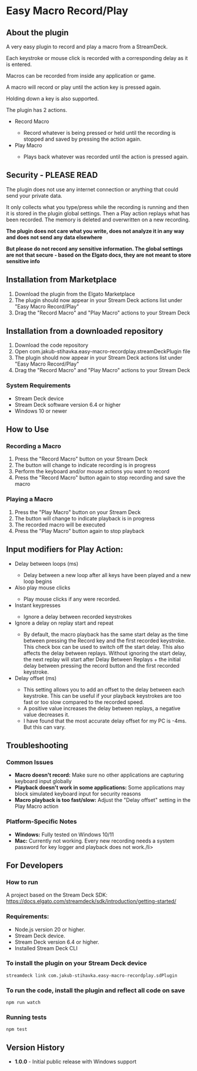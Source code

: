 <h1>Easy Macro Record/Play</h1>
<h2>About the plugin</h2>
<p>A very easy plugin to record and play a macro from a StreamDeck.</p>
<p>Each keystroke or mouse click is recorded with a corresponding delay as it is entered.</p>
<p>Macros can be recorded from inside any application or game.</p>
<p>A macro will record or play until the action key is pressed again.</p>
<p>Holding down a key is also supported.</p>
<p>The plugin has 2 actions.

<ul>
  <li>Record Macro</li>
  <ul><li>Record whatever is being pressed or held until the recording is stopped and saved by pressing the action again.</li></ul>
  <li>Play Macro</li>
  <ul><li>Plays back whatever was recorded until the action is pressed again.</li></ul>
</ul>

<h2>Security - PLEASE READ</h2>
<p>The plugin does not use any internet connection or anything that could send your private data.</p>
<p>It only collects what you type/press while the recording is running and then it is stored in the plugin global settings. Then a Play action replays what has been recorded. 
The memory is deleted and overwritten on a new recording.</p>
<p><b>The plugin does not care what you write, does not analyze it in any way and does not send any data elsewhere</b></p>

<p><b>But please do not record any sensitive information. The global settings are not that secure - based on the Elgato docs, they are not meant to store sensitive info</b></p>

<h2>Installation from Marketplace</h2>
<ol>
  <li>Download the plugin from the Elgato Marketplace</li>
  <li>The plugin should now appear in your Stream Deck actions list under "Easy Macro Record/Play"</li>
  <li>Drag the "Record Macro" and "Play Macro" actions to your Stream Deck</li>
</ol>

<h2>Installation from a downloaded repository</h2>
<ol>
  <li>Download the code repository</li>
  <li>Open com.jakub-stihavka.easy-macro-recordplay.streamDeckPlugin file</li>
  <li>The plugin should now appear in your Stream Deck actions list under "Easy Macro Record/Play"</li>
  <li>Drag the "Record Macro" and "Play Macro" actions to your Stream Deck</li>
</ol>

<h3>System Requirements</h3>
<ul>
  <li>Stream Deck device</li>
  <li>Stream Deck software version 6.4 or higher</li>
  <li>Windows 10 or newer</li>
</ul>

<h2>How to Use</h2>

<h3>Recording a Macro</h3>
<ol>
  <li>Press the "Record Macro" button on your Stream Deck</li>
  <li>The button will change to indicate recording is in progress</li>
  <li>Perform the keyboard and/or mouse actions you want to record</li>
  <li>Press the "Record Macro" button again to stop recording and save the macro</li>
</ol>

<h3>Playing a Macro</h3>
<ol>
  <li>Press the "Play Macro" button on your Stream Deck</li>
  <li>The button will change to indicate playback is in progress</li>
  <li>The recorded macro will be executed</li>
  <li>Press the "Play Macro" button again to stop playback</li>
</ol>

<h2>Input modifiers for Play Action:</h2>
<ul>
  <li>Delay between loops (ms)</li>
  <ul><li>Delay between a new loop after all keys have been played and a new loop begins</li></ul>
  <li>Also play mouse clicks</li>
  <ul><li>Play mouse clicks if any were recorded.</li></ul>
  <li>Instant keypresses</li>
  <ul><li>Ignore a delay between recorded keystrokes</li></ul>
  <li>Ignore a delay on replay start and repeat</li>
  <ul><li>By default, the macro playback has the same start delay as the time between pressing the Record key and the first recorded keystroke. This check box can be used to switch off the start delay. This also affects the delay between replays. Without ignoring the start delay, the next replay will start after Delay Between Replays + the initial delay between pressing the record button and the first recorded keystroke.</li></ul>
  <li>Delay offset (ms)</li>
  <ul><li>This setting allows you to add an offset to the delay between each keystroke. This can be useful if your playback keystrokes are too fast or too slow compared to the recorded speed.</li>
  <li>A positive value increases the delay between replays, a negative value decreases it.</li>
  <li>I have found that the most accurate delay offset for my PC is -4ms. But this can vary.</li></ul>
</ul>

<h2>Troubleshooting</h2>

<h3>Common Issues</h3>
<ul>
  <li><strong>Macro doesn't record:</strong> Make sure no other applications are capturing keyboard input globally</li>
  <li><strong>Playback doesn't work in some applications:</strong> Some applications may block simulated keyboard input for security reasons</li>
  <li><strong>Macro playback is too fast/slow:</strong> Adjust the "Delay offset" setting in the Play Macro action</li>
</ul>

<h3>Platform-Specific Notes</h3>
<ul>
  <li><strong>Windows:</strong> Fully tested on Windows 10/11</li>
  <li><strong>Mac:</strong> Currently not working. Every new recording needs a system password for key logger and playback does not work./li>
</ul>

<h2>For Developers</h2>

<h3>How to run</h3>
A project based on the Stream Deck SDK: <a href="https://docs.elgato.com/streamdeck/sdk/introduction/getting-started/">https://docs.elgato.com/streamdeck/sdk/introduction/getting-started/</a>
<h3>Requirements:</h3>
<ul>
  <li>Node.js version 20 or higher.</li>
  <li>Stream Deck device.</li>
  <li>Stream Deck version 6.4 or higher.</li>
  <li>Installed Stream Deck CLI</li>
</ul>

<h3>To install the plugin on your Stream Deck device</h3>
<code>streamdeck link com.jakub-stihavka.easy-macro-recordplay.sdPlugin</code>

<h3>To run the code, install the plugin and reflect all code on save</h3>
<code>npm run watch</code>

<h3>Running tests</h3>
<code>npm test</code>

<h2>Version History</h2>
<ul>
  <li><strong>1.0.0</strong> - Initial public release with Windows support</li>
</ul>

